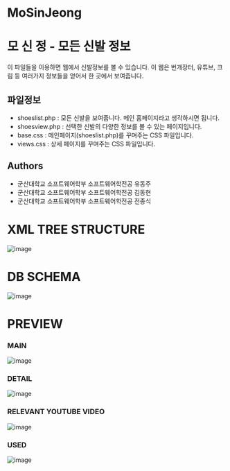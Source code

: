 # MoSinJeong

# 모 신 정 - 모든 신발 정보
이 파일들을 이용하면 웹에서 신발정보를 볼 수 있습니다. 
이 웹은 번개장터, 유튜브, 크림 등 여러가지 정보들을 얻어서 한 곳에서 보여줍니다.

## 파일정보

- shoeslist.php : 모든 신발을 보여줍니다. 메인 홈페이지라고 생각하시면 됩니다.
- shoesview.php : 선택한 신발의 다양한 정보를 볼 수 있는 페이지입니다.
- base.css : 메인페이지(shoeslist.php)를 꾸며주는 CSS 파일입니다.
- views.css : 상세 페이지를 꾸며주는 CSS 파일입니다.


## Authors

- 군산대학교 소프트웨어학부 소프트웨어학전공 유동주
- 군산대학교 소프트웨어학부 소프트웨어학전공 김동현
- 군산대학교 소프트웨어학부 소프트웨어학전공 전종식


# XML TREE STRUCTURE
![image](https://github.com/braveJu/MoSinJeong/assets/33821195/eaa4b404-ed97-4c71-9020-7cfabb53093a)

# DB SCHEMA
![image](https://github.com/braveJu/MoSinJeong/assets/33821195/ffed1494-84ef-44de-8455-bc065b382509)

# PREVIEW

### MAIN
![image](https://github.com/braveJu/MoSinJeong/assets/33821195/c7e97e9b-8206-4df6-b8ae-eb060e39a988)

### DETAIL
![image](https://github.com/braveJu/MoSinJeong/assets/33821195/107f2f29-1f38-4156-ae92-52825ec47dd4)

### RELEVANT YOUTUBE VIDEO
![image](https://github.com/braveJu/MoSinJeong/assets/33821195/1fea062e-47f4-4793-bbb9-52131564dae0)


### USED
![image](https://github.com/braveJu/MoSinJeong/assets/33821195/600ad7ea-0170-43fd-83ac-bb31fa3d94f8)
